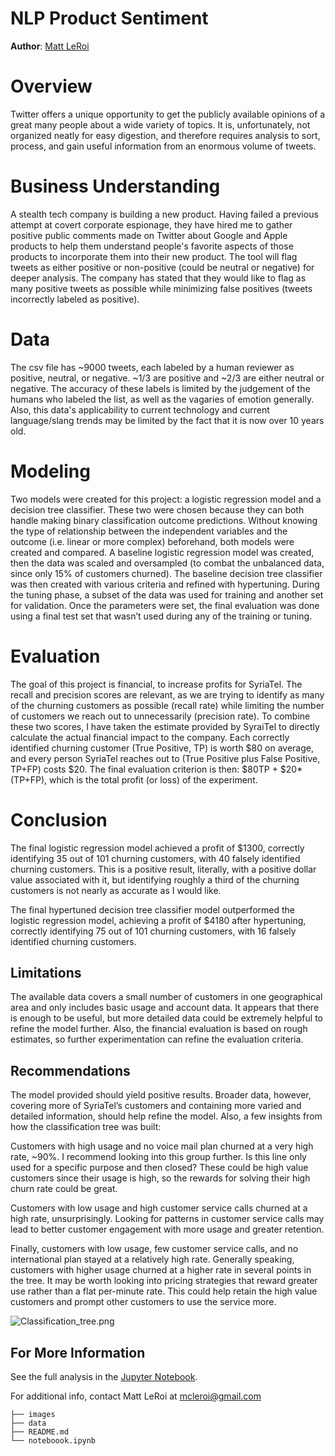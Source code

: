 # NLP Product Sentiment

**Author**: [Matt LeRoi](mailto:mcleroi@gmail.com) 

# Overview

Twitter offers a unique opportunity to get the publicly available opinions of a great many people about a wide variety of topics. It is, unfortunately, not organized neatly for easy digestion, and therefore requires analysis to sort, process, and gain useful information from an enormous volume of tweets.

# Business Understanding

A stealth tech company is building a new product. Having failed a previous attempt at covert corporate espionage, they have hired me to gather positive public comments made on Twitter about Google and Apple products to help them understand people's favorite aspects of those products to incorporate them into their new product. The tool will flag tweets as either positive or non-positive (could be neutral or negative) for deeper analysis. The company has stated that they would like to flag as many positive tweets as possible while minimizing false positives (tweets incorrectly labeled as positive).

# Data
The csv file has ~9000 tweets, each labeled by a human reviewer as positive, neutral, or negative. ~1/3 are positive and ~2/3 are either neutral or negative. The accuracy of these labels is limited by the judgement of the humans who labeled the list, as well as the vagaries of emotion generally. Also, this data's applicability to current technology and current language/slang trends may be limited by the fact that it is now over 10 years old.

# Modeling

Two models were created for this project: a logistic regression model and a decision tree classifier. These two were chosen because they can both handle making binary classification outcome predictions. Without knowing the type of relationship between the independent variables and the outcome (i.e. linear or more complex) beforehand, both models were created and compared. A baseline logistic regression model was created, then the data was scaled and oversampled (to combat the unbalanced data, since only 15% of customers churned). The baseline decision tree classifier was then created with various criteria and refined with hypertuning. During the tuning phase, a subset of the data was used for training and another set for validation. Once the parameters were set, the final evaluation was done using a final test set that wasn’t used during any of the training or tuning.

# Evaluation

The goal of this project is financial, to increase profits for SyriaTel. The recall and precision scores are relevant, as we are trying to identify as many of the churning customers as possible (recall rate) while limiting the number of customers we reach out to unnecessarily (precision rate). To combine these two scores, I have taken the estimate provided by SyraiTel to directly calculate the actual financial impact to the company. Each correctly identified churning customer (True Positive, TP) is worth $80 on average, and every person SyriaTel reaches out to (True Positive plus False Positive, TP+FP) costs $20. The final evaluation criterion is then: $80TP + $20*(TP+FP), which is the total profit (or loss) of the experiment.


# Conclusion

The final logistic regression model achieved a profit of $1300, correctly identifying 35 out of 101 churning customers, with 40 falsely identified churning customers. This is a positive result, literally, with a positive dollar value associated with it, but identifying roughly a third of the churning customers is not nearly as accurate as I would like.

The final hypertuned decision tree classifier model outperformed the logistic regression model, achieving a profit of $4180 after hypertuning, correctly identifying 75 out of 101 churning customers, with 16 falsely identified churning customers. 

## Limitations

The available data covers a small number of customers in one geographical area and only includes basic usage and account data. It appears that there is enough to be useful, but more detailed data could be extremely helpful to refine the model further. Also, the financial evaluation is based on rough estimates, so further experimentation can refine the evaluation criteria.

## Recommendations

The model provided should yield positive results. Broader data, however, covering more of SyriaTel’s customers and containing more varied and detailed information, should help refine the model. Also, a few insights from how the classification tree was built:

Customers with high usage and no voice mail plan churned at a very high rate, ~90%. I recommend looking into this group further. Is this line only used for a specific purpose and then closed? These could be high value customers since their usage is high, so the rewards for solving their high churn rate could be great.

Customers with low usage and high customer service calls churned at a high rate, unsurprisingly. Looking for patterns in customer service calls may lead to better customer engagement with more usage and greater retention.

Finally, customers with low usage, few customer service calls, and no international plan stayed at a relatively high rate. Generally speaking, customers with higher usage churned at a higher rate in several points in the tree. It may be worth looking into pricing strategies that reward greater use rather than a flat per-minute rate. This could help retain the high value customers and prompt other customers to use the service more.

![Classification_tree.png](./images/Classification_tree.png)

## For More Information

See the full analysis in the [Jupyter Notebook](./notebook.ipynb).

For additional info, contact Matt LeRoi at [mcleroi@gmail.com](mailto:mcleroi@gmail.com)

```
├── images
├── data
├── README.md
└── noteboook.ipynb
``` 
